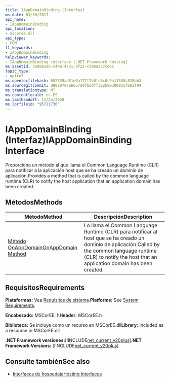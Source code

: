 ```yaml
---
title: IAppDomainBinding (Interfaz)
ms.date: 03/30/2017
api_name:
- IAppDomainBinding
api_location:
- mscoree.dll
api_type:
- COM
f1_keywords:
- IAppDomainBinding
helpviewer_keywords:
- IAppDomainBinding interface [.NET Framework hosting]
ms.assetid: 368881ab-c4ea-4731-bf22-c596aac7c66c
topic_type:
- apiref
ms.openlocfilehash: 652739ad51e0a177f7b0fc6c0c9a11508c820bb3
ms.sourcegitcommit: d8020797a6657d0fbbdff362b80300815f682f94
ms.translationtype: MT
ms.contentlocale: es-ES
ms.lasthandoff: 11/24/2020
ms.locfileid: "95721730"
---
```

# <a name="iappdomainbinding-interface"></a><span data-ttu-id="6f8c8-102">IAppDomainBinding (Interfaz)</span><span class="sxs-lookup"><span data-stu-id="6f8c8-102">IAppDomainBinding Interface</span></span>

<span data-ttu-id="6f8c8-103">Proporciona un método al que llama el Common Language Runtime (CLR) para notificar a la aplicación host que se ha creado un dominio de aplicación.</span><span class="sxs-lookup"><span data-stu-id="6f8c8-103">Provides a method that is called by the common language runtime (CLR) to notify the host application that an application domain has been created.</span></span>  
  
## <a name="methods"></a><span data-ttu-id="6f8c8-104">Métodos</span><span class="sxs-lookup"><span data-stu-id="6f8c8-104">Methods</span></span>  
  
|<span data-ttu-id="6f8c8-105">Método</span><span class="sxs-lookup"><span data-stu-id="6f8c8-105">Method</span></span>|<span data-ttu-id="6f8c8-106">Descripción</span><span class="sxs-lookup"><span data-stu-id="6f8c8-106">Description</span></span>|  
|------------|-----------------|  
|[<span data-ttu-id="6f8c8-107">Método OnAppDomain</span><span class="sxs-lookup"><span data-stu-id="6f8c8-107">OnAppDomain Method</span></span>](iappdomainbinding-onappdomain-method.md)|<span data-ttu-id="6f8c8-108">Lo llama el Common Language Runtime (CLR) para notificar al host que se ha creado un dominio de aplicación.</span><span class="sxs-lookup"><span data-stu-id="6f8c8-108">Called by the common language runtime (CLR) to notify the host that an application domain has been created.</span></span>|  
  
## <a name="requirements"></a><span data-ttu-id="6f8c8-109">Requisitos</span><span class="sxs-lookup"><span data-stu-id="6f8c8-109">Requirements</span></span>  

 <span data-ttu-id="6f8c8-110">**Plataformas:** Vea [Requisitos de sistema](../../get-started/system-requirements.md).</span><span class="sxs-lookup"><span data-stu-id="6f8c8-110">**Platforms:** See [System Requirements](../../get-started/system-requirements.md).</span></span>  
  
 <span data-ttu-id="6f8c8-111">**Encabezado:** MSCorEE. h</span><span class="sxs-lookup"><span data-stu-id="6f8c8-111">**Header:** MSCorEE.h</span></span>  
  
 <span data-ttu-id="6f8c8-112">**Biblioteca:** Se incluye como un recurso en MSCorEE.dll</span><span class="sxs-lookup"><span data-stu-id="6f8c8-112">**Library:** Included as a resource in MSCorEE.dll</span></span>  
  
 <span data-ttu-id="6f8c8-113">**.NET Framework versiones:**[!INCLUDE[net_current_v20plus](../../../../includes/net-current-v20plus-md.md)]</span><span class="sxs-lookup"><span data-stu-id="6f8c8-113">**.NET Framework Versions:** [!INCLUDE[net_current_v20plus](../../../../includes/net-current-v20plus-md.md)]</span></span>  
  
## <a name="see-also"></a><span data-ttu-id="6f8c8-114">Consulte también</span><span class="sxs-lookup"><span data-stu-id="6f8c8-114">See also</span></span>

- [<span data-ttu-id="6f8c8-115">Interfaces de hospedaje</span><span class="sxs-lookup"><span data-stu-id="6f8c8-115">Hosting Interfaces</span></span>](hosting-interfaces.md)
